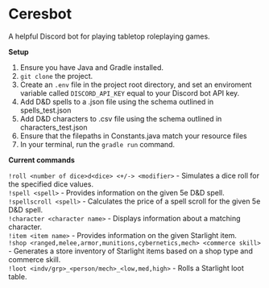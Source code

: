 # Ceresbot

A helpful Discord bot for playing tabletop roleplaying games.

**Setup**

1. Ensure you have Java and Gradle installed.
2. `git clone` the project.
3. Create an `.env` file in the project root directory, and set an enviroment variable called `DISCORD_API_KEY` equal to your Discord bot API key. 
4. Add D&D spells to a .json file using the schema outlined in spells_test.json
5. Add D&D characters to .csv file using the schema outlined in characters_test.json
6. Ensure that the filepaths in Constants.java match your resource files
7. In your terminal, run the `gradle run` command.

**Current commands**
      
`!roll <number of dice>d<dice> <+/-> <modifier>` - Simulates a dice roll for the specified dice values.    
`!spell <spell>` - Provides information on the given 5e D&D spell.  
`!spellscroll <spell>` - Calculates the price of a spell scroll for the given 5e D&D spell.  
`!character <character name>` - Displays information about a matching character.  
`!item <item name>` - Provides information on the given Starlight item.  
`!shop <ranged,melee,armor,munitions,cybernetics,mech> <commerce skill>` - Generates a store inventory of Starlight items based on a shop type and commerce skill.  
`!loot <indv/grp>_<person/mech>_<low,med,high>` - Rolls a Starlight loot table.
